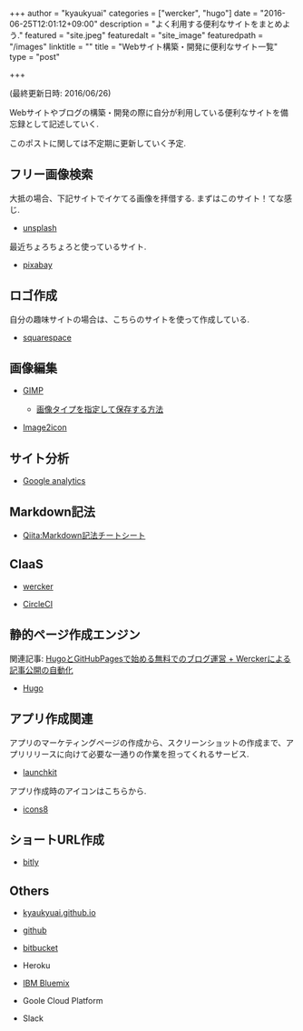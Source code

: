 +++
author = "kyaukyuai"
categories = ["wercker", "hugo"]
date = "2016-06-25T12:01:12+09:00"
description = "よく利用する便利なサイトをまとめよう."
featured = "site.jpeg"
featuredalt = "site_image"
featuredpath = "/images"
linktitle = ""
title = "Webサイト構築・開発に便利なサイト一覧"
type = "post"

+++

(最終更新日時: 2016/06/26)

Webサイトやブログの構築・開発の際に自分が利用している便利なサイトを備忘録として記述していく.

このポストに関しては不定期に更新していく予定.

## フリー画像検索

大抵の場合、下記サイトでイケてる画像を拝借する. まずはこのサイト！てな感じ.

- [unsplash](https://unsplash.com/)

最近ちょろちょろと使っているサイト.

- [pixabay](https://pixabay.com/)

## ロゴ作成

自分の趣味サイトの場合は、こちらのサイトを使って作成している.

- [squarespace](https://www.squarespace.com/logo#)

## 画像編集

- [GIMP](https://www.gimp.org/)

    - [画像タイプを指定して保存する方法](http://xn--gimp-j79hm9d2w6i.com/gimp-image-transmission-png-save/)

- [Image2icon](http://www.img2icnsapp.com/)

## サイト分析

- [Google analytics](https://www.google.com/analytics/)


## Markdown記法

-  [Qiita:Markdown記法チートシート](http://qiita.com/Qiita/items/c686397e4a0f4f11683d#images---%E7%94%BB%E5%83%8F%E5%9F%8B%E3%82%81%E8%BE%BC%E3%81%BF)

## CIaaS

- [wercker](https://app.wercker.com/)

- [CircleCI](https://circleci.com/)

## 静的ページ作成エンジン

関連記事: [HugoとGitHubPagesで始める無料でのブログ運営 + Werckerによる記事公開の自動化](https://kyaukyuai.github.io/post/hello/)

- [Hugo](https://gohugo.io/)

## アプリ作成関連

アプリのマーケティングページの作成から、スクリーンショットの作成まで、アプリリリースに向けて必要な一通りの作業を担ってくれるサービス.

- [launchkit](https://launchkit.io/)

アプリ作成時のアイコンはこちらから.

- [icons8](https://icons8.com/)

## ショートURL作成

- [bitly](https://app.bitly.com/bitlinks/)


## Others

- [kyaukyuai.github.io](https://kyaukyuai.github.io/)

- [github](https://github.com/)

- [bitbucket](https://bitbucket.org)

- Heroku

- [IBM Bluemix](https://console.au-syd.bluemix.net/)

- Goole Cloud Platform

- Slack
